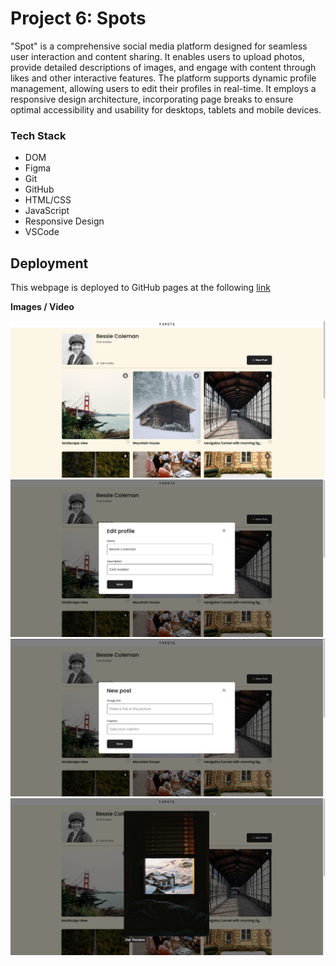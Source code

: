 # Project 6: Spots

"Spot" is a comprehensive social media platform designed for seamless user interaction and content sharing. It enables users to upload photos, provide detailed descriptions of images, and engage with content through likes and other interactive features. The platform supports dynamic profile management, allowing users to edit their profiles in real-time. It employs a responsive design architecture, incorporating page breaks to ensure optimal accessibility and usability for desktops, tablets and mobile devices.

### Tech Stack

* DOM
* Figma
* Git
* GitHub
* HTML/CSS
* JavaScript
* Responsive Design
* VSCode


  
## Deployment

This webpage is deployed to GitHub pages at the following [link](https://rudy5004.github.io/se_project_spots/)

  
**Images / Video**  

![Spots Website ](./images/README-images/spots-website.png)
![Spots Edit Profile Feature](./images/README-images/spots-edit-profile.png)
![Spots Post/Upload Feature](./images/README-images/spots-new-post.png)
![Spots Clicked Post](./images/README-images/spots%20pic.png)